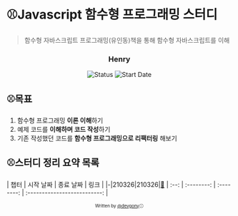 # ⚾Javascript 함수형 프로그래밍 스터디

> 함수형 자바스크립트 프로그래밍(유인동)책을 통해 함수형 자바스크립트를 이해

<div align="center">

<h3>Henry</h3>

![Status](https://img.shields.io/badge/Status-Study%20Hard-blue.svg)
![Start Date](https://img.shields.io/badge/Start%20Date-2021--03--02-23d16b.svg)

</div>

## ⚾목표

1. 함수형 프로그래밍 **이론 이해**하기
2. 예제 코드를 **이해하며 코드 작성**하기
3. 기존 작성했던 코드를 **함수형 프로그래밍으로 리팩터링** 해보기

## ⚾스터디 정리 요약 목록

| 챕터 | 시작 날짜 | 종료 날짜 | 링크 |
|-|210326|210326|[:link:](stevy-quiz.js)
| :--: | :--------: | :--------: | :--------------------------: |

<div align="center">

<sub><sup>Written by <a href="https://github.com/devgony">@devgony</a></sup></sub><small>⚾</small>

</div>
